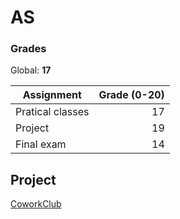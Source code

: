 # AS
 
### Grades

Global: **17**

| Assignment | Grade (0-20) |
| - | -: |
| Pratical classes | 17 |
| Project | 19 |
| Final exam | 14 |

## Project
[CoworkClub](https://github.com/DavidAraujo98/CoworkClub)
